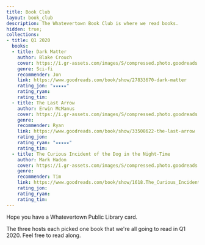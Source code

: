 ```yaml
---
title: Book Club
layout: book_club
description: The Whatevertown Book Club is where we read books.
hidden: true;
collections:
- title: Q1 2020
  books:
  - title: Dark Matter
    author: Blake Crouch
    cover: https://i.gr-assets.com/images/S/compressed.photo.goodreads.com/books/1472119680l/27833670._SY475_.jpg
    genre: Sci-fi
    recommender: Jon
    link: https://www.goodreads.com/book/show/27833670-dark-matter
    rating_jon: "★★★★★"
    rating_ryan: 
    rating_tim: 
  - title: The Last Arrow
    author: Erwin McManus
    cover: https://i.gr-assets.com/images/S/compressed.photo.goodreads.com/books/1495990668l/33508622.jpg
    genre: 
    recommender: Ryan
    link: https://www.goodreads.com/book/show/33508622-the-last-arrow
    rating_jon: 
    rating_ryan: "★★★★★"
    rating_tim: 
  - title: The Curious Incident of the Dog in the Night-Time
    author: Mark Hadon
    cover: https://i.gr-assets.com/images/S/compressed.photo.goodreads.com/books/1479863624l/1618._SY475_.jpg
    genre: 
    recommender: Tim
    link: https://www.goodreads.com/book/show/1618.The_Curious_Incident_of_the_Dog_in_the_Night_Time
    rating_jon: 
    rating_ryan: 
    rating_tim: 
---
```


Hope you have a Whatevertown Public Library card.

The three hosts each picked one book that we're all going to read in Q1 2020. Feel free to read along.

